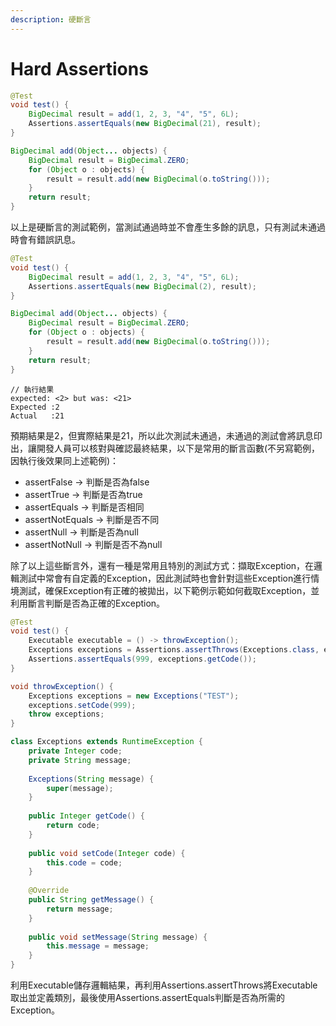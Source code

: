 ```yaml
---
description: 硬斷言
---
```


# Hard Assertions

```java
@Test
void test() {
    BigDecimal result = add(1, 2, 3, "4", "5", 6L);
    Assertions.assertEquals(new BigDecimal(21), result);
}

BigDecimal add(Object... objects) {
    BigDecimal result = BigDecimal.ZERO;
    for (Object o : objects) {
        result = result.add(new BigDecimal(o.toString()));
    }
    return result;
}
```

以上是硬斷言的測試範例，當測試通過時並不會產生多餘的訊息，只有測試未通過時會有錯誤訊息。

```java
@Test
void test() {
    BigDecimal result = add(1, 2, 3, "4", "5", 6L);
    Assertions.assertEquals(new BigDecimal(2), result);
}

BigDecimal add(Object... objects) {
    BigDecimal result = BigDecimal.ZERO;
    for (Object o : objects) {
        result = result.add(new BigDecimal(o.toString()));
    }
    return result;
}
```

```
// 執行結果
expected: <2> but was: <21>
Expected :2
Actual   :21
```

預期結果是2，但實際結果是21，所以此次測試未通過，未通過的測試會將訊息印出，讓開發人員可以核對與確認最終結果，以下是常用的斷言函數(不另寫範例，因執行後效果同上述範例)：

* assertFalse -> 判斷是否為false
* assertTrue -> 判斷是否為true
* assertEquals -> 判斷是否相同
* assertNotEquals -> 判斷是否不同
* assertNull -> 判斷是否為null
* assertNotNull -> 判斷是否不為null

除了以上這些斷言外，還有一種是常用且特別的測試方式：擷取Exception，在邏輯測試中常會有自定義的Exception，因此測試時也會針對這些Exception進行情境測試，確保Exception有正確的被拋出，以下範例示範如何截取Exception，並利用斷言判斷是否為正確的Exception。

```java
@Test
void test() {
    Executable executable = () -> throwException();
    Exceptions exceptions = Assertions.assertThrows(Exceptions.class, executable);
    Assertions.assertEquals(999, exceptions.getCode());
}

void throwException() {
    Exceptions exceptions = new Exceptions("TEST");
    exceptions.setCode(999);
    throw exceptions;
}

class Exceptions extends RuntimeException {
    private Integer code;
    private String message;
	
    Exceptions(String message) {
        super(message);
    }
	
    public Integer getCode() {
        return code;
    }
	
    public void setCode(Integer code) {
        this.code = code;
    }
	
    @Override
    public String getMessage() {
        return message;
    }
	
    public void setMessage(String message) {
        this.message = message;
    }
}
```

利用Executable儲存邏輯結果，再利用Assertions.assertThrows將Executable取出並定義類別，最後使用Assertions.assertEquals判斷是否為所需的Exception。
